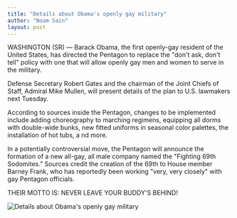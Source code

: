 ```yaml
---
title: "Details about Obama's openly gay military"
author: "Noam Sain"
layout: post
---
```


WASHINGTON (SR) — Barack Obama, the first openly-gay resident of the United States, has directed the Pentagon to replace the "don't ask, don't tell" policy with one that will allow openly gay men and women to serve in the military.

Defense Secretary Robert Gates and the chairman of the Joint Chiefs of Staff, Admiral Mike Mullen, will present details of the plan to U.S. lawmakers next Tuesday.

According to sources inside the Pentagon, changes to be implemented include adding choreography to marching regimens, equipping all dorms with double-wide bunks, new fitted uniforms in seasonal color palettes, the installation of hot tubs, a nd more.

In a potentially controversial move, the Pentagon will announce the formation of a new all-gay, all male company named the "Fighting 69th Sodomites." Sources credit the creation of the 69th to House member Barney Frank, who has reportedly been working "very, very closely" with gay Pentagon officials.

THEIR MOTTO IS: NEVER LEAVE YOUR BUDDY'S BEHIND!

![Details about Obama's openly gay military](https://4.bp.blogspot.com/_8aN4krk1nsk/TNliD16V-yI/AAAAAAAAAgc/5iJE3ouv2Go/s1600/death-from-behind.jpg "Details about Obama's openly gay military")

